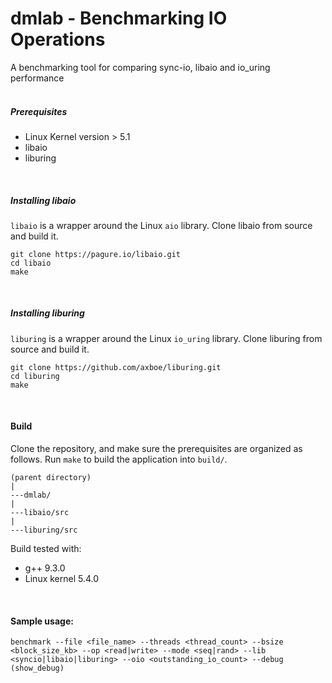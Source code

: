 # dmlab - Benchmarking IO Operations

A benchmarking tool for comparing sync-io, libaio and io_uring performance
<br />
<br />

##### Prerequisites

- Linux Kernel version > 5.1
- libaio
- liburing
<br />

##### Installing libaio
`libaio` is a wrapper around the Linux `aio` library. Clone libaio from source and build it.

```shell
git clone https://pagure.io/libaio.git
cd libaio
make
```
<br />

##### Installing liburing
`liburing` is a wrapper around the Linux `io_uring` library. Clone liburing from source and build it.

```shell
git clone https://github.com/axboe/liburing.git
cd liburing
make
```
<br />

#### Build
Clone the repository, and make sure the prerequisites are organized as follows. Run `make` to build the application into `build/`.
```shell
(parent directory)
|
---dmlab/
|
---libaio/src
|
---liburing/src
```
Build tested with:

- g++ 9.3.0
- Linux kernel 5.4.0

<br />

#### Sample usage:

```shell
benchmark --file <file_name> --threads <thread_count> --bsize <block_size_kb> --op <read|write> --mode <seq|rand> --lib <syncio|libaio|liburing> --oio <outstanding_io_count> --debug (show_debug)
```

